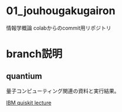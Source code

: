 # 01_jouhougakugairon
情報学概論
colabからのcommit用リポジトリ

# branch説明
## quantium
量子コンピューティング関連の資料と実行結果。

[IBM quiskit lecture](https://qiskit.org/learn)


